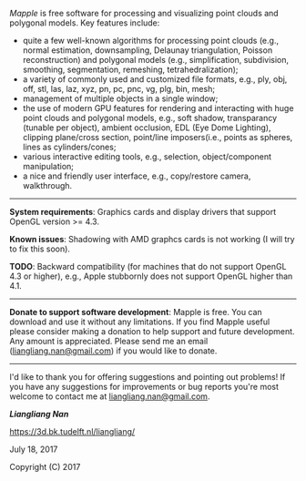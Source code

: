 *Mapple* is free software for processing and visualizing point clouds and polygonal models. Key features include:
- quite a few well-known algorithms for processing point clouds (e.g., normal estimation, downsampling, Delaunay triangulation, Poisson reconstruction) and polygonal models (e.g., simplification, subdivision, smoothing, segmentation, remeshing, tetrahedralization);
- a variety of commonly used and customized file formats, e.g., ply, obj, off, stl, las, laz, xyz, pn, pc, pnc, vg, plg, bin, mesh;
- management of multiple objects in a single window;
- the use of modern GPU features for rendering and interacting with huge point clouds and polygonal models, e.g., soft shadow, transparancy (tunable per object), ambient occlusion, EDL (Eye Dome Lighting), clipping plane/cross section, point/line imposers(i.e., points as spheres, lines as cylinders/cones;
- various interactive editing tools, e.g., selection, object/component manipulation;
- a nice and friendly user interface, e.g., copy/restore camera, walkthrough. 

---

**System requirements**: Graphics cards and display drivers that support OpenGL version >= 4.3.

**Known issues**: Shadowing with AMD graphcs cards is not working (I will try to fix this soon).  

**TODO**: Backward compatibility (for machines that do not support OpenGL 4.3 or higher), e.g., Apple stubbornly does not support OpenGL higher than 4.1.

---

**Donate to support software development**:
	Mapple is free. You can download and use it without any limitations. If you find Mapple useful please consider making a donation to help support and future development. Any amount is appreciated. 
	Please send me an email (liangliang.nan@gmail.com) if you would like to donate.

---

I'd like to thank you for offering suggestions and pointing out problems!
If you have any suggestions for improvements or bug reports you're most welcome to contact me at liangliang.nan@gmail.com. 
  

**_Liangliang Nan_**

https://3d.bk.tudelft.nl/liangliang/

July 18, 2017

Copyright (C) 2017 
